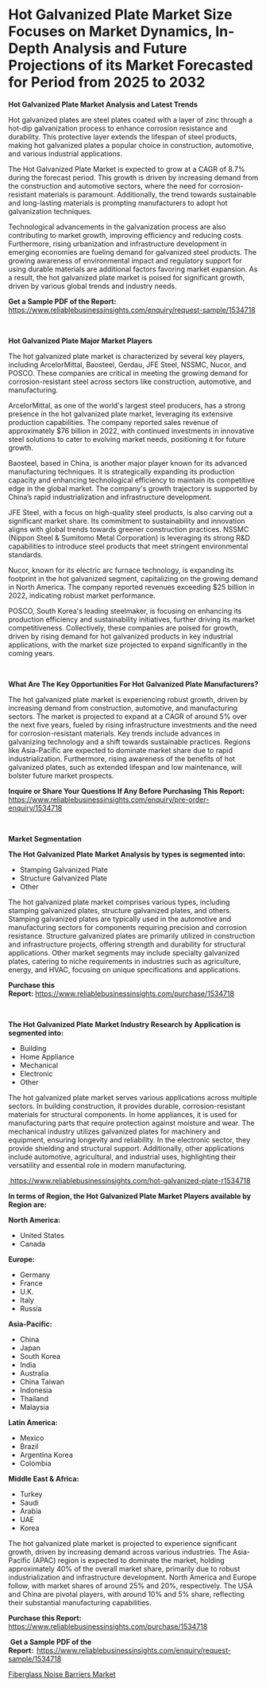 <p><h1>Hot Galvanized Plate Market Size Focuses on Market Dynamics, In-Depth Analysis and Future Projections of its Market Forecasted for Period from 2025 to 2032</h1></p><p><strong>Hot Galvanized Plate Market Analysis and Latest Trends</strong></p>
<p><p>Hot galvanized plates are steel plates coated with a layer of zinc through a hot-dip galvanization process to enhance corrosion resistance and durability. This protective layer extends the lifespan of steel products, making hot galvanized plates a popular choice in construction, automotive, and various industrial applications.</p><p>The Hot Galvanized Plate Market is expected to grow at a CAGR of 8.7% during the forecast period. This growth is driven by increasing demand from the construction and automotive sectors, where the need for corrosion-resistant materials is paramount. Additionally, the trend towards sustainable and long-lasting materials is prompting manufacturers to adopt hot galvanization techniques.</p><p>Technological advancements in the galvanization process are also contributing to market growth, improving efficiency and reducing costs. Furthermore, rising urbanization and infrastructure development in emerging economies are fueling demand for galvanized steel products. The growing awareness of environmental impact and regulatory support for using durable materials are additional factors favoring market expansion. As a result, the hot galvanized plate market is poised for significant growth, driven by various global trends and industry needs.</p></p>
<p><strong>Get a Sample PDF of the Report:&nbsp;</strong> <a href="https://www.reliablebusinessinsights.com/enquiry/request-sample/1534718?utm_campaign=3359&utm_medium=2&utm_source=Github&utm_content=ia&utm_term=03042025&utm_id=hot-galvanized-plate">https://www.reliablebusinessinsights.com/enquiry/request-sample/1534718</a></p>
<p>&nbsp;</p>
<p><strong>Hot Galvanized Plate Major Market Players</strong></p>
<p><p>The hot galvanized plate market is characterized by several key players, including ArcelorMittal, Baosteel, Gerdau, JFE Steel, NSSMC, Nucor, and POSCO. These companies are critical in meeting the growing demand for corrosion-resistant steel across sectors like construction, automotive, and manufacturing.</p><p>ArcelorMittal, as one of the world's largest steel producers, has a strong presence in the hot galvanized plate market, leveraging its extensive production capabilities. The company reported sales revenue of approximately $76 billion in 2022, with continued investments in innovative steel solutions to cater to evolving market needs, positioning it for future growth.</p><p>Baosteel, based in China, is another major player known for its advanced manufacturing techniques. It is strategically expanding its production capacity and enhancing technological efficiency to maintain its competitive edge in the global market. The company's growth trajectory is supported by China’s rapid industrialization and infrastructure development.</p><p>JFE Steel, with a focus on high-quality steel products, is also carving out a significant market share. Its commitment to sustainability and innovation aligns with global trends towards greener construction practices. NSSMC (Nippon Steel & Sumitomo Metal Corporation) is leveraging its strong R&D capabilities to introduce steel products that meet stringent environmental standards.</p><p>Nucor, known for its electric arc furnace technology, is expanding its footprint in the hot galvanized segment, capitalizing on the growing demand in North America. The company reported revenues exceeding $25 billion in 2022, indicating robust market performance.</p><p>POSCO, South Korea's leading steelmaker, is focusing on enhancing its production efficiency and sustainability initiatives, further driving its market competitiveness. Collectively, these companies are poised for growth, driven by rising demand for hot galvanized products in key industrial applications, with the market size projected to expand significantly in the coming years.</p></p>
<p>&nbsp;</p>
<p><strong>What Are The Key Opportunities For Hot Galvanized Plate Manufacturers?</strong></p>
<p><p>The hot galvanized plate market is experiencing robust growth, driven by increasing demand from construction, automotive, and manufacturing sectors. The market is projected to expand at a CAGR of around 5% over the next five years, fueled by rising infrastructure investments and the need for corrosion-resistant materials. Key trends include advances in galvanizing technology and a shift towards sustainable practices. Regions like Asia-Pacific are expected to dominate market share due to rapid industrialization. Furthermore, rising awareness of the benefits of hot galvanized plates, such as extended lifespan and low maintenance, will bolster future market prospects.</p></p>
<p><strong>Inquire or Share Your Questions If Any Before Purchasing This Report:</strong> <a href="https://www.reliablebusinessinsights.com/enquiry/pre-order-enquiry/1534718?utm_campaign=3359&utm_medium=2&utm_source=Github&utm_content=ia&utm_term=03042025&utm_id=hot-galvanized-plate">https://www.reliablebusinessinsights.com/enquiry/pre-order-enquiry/1534718</a></p>
<p>&nbsp;</p>
<p><strong>Market Segmentation</strong></p>
<p><strong>The Hot Galvanized Plate Market Analysis by types is segmented into:</strong></p>
<p><ul><li>Stamping Galvanized Plate</li><li>Structure Galvanized Plate</li><li>Other</li></ul></p>
<p><p>The hot galvanized plate market comprises various types, including stamping galvanized plates, structure galvanized plates, and others. Stamping galvanized plates are typically used in the automotive and manufacturing sectors for components requiring precision and corrosion resistance. Structure galvanized plates are primarily utilized in construction and infrastructure projects, offering strength and durability for structural applications. Other market segments may include specialty galvanized plates, catering to niche requirements in industries such as agriculture, energy, and HVAC, focusing on unique specifications and applications.</p></p>
<p><strong>Purchase this Report:&nbsp;</strong><a href="https://www.reliablebusinessinsights.com/purchase/1534718?utm_campaign=3359&utm_medium=2&utm_source=Github&utm_content=ia&utm_term=03042025&utm_id=hot-galvanized-plate">https://www.reliablebusinessinsights.com/purchase/1534718</a></p>
<p>&nbsp;</p>
<p><strong>The Hot Galvanized Plate Market Industry Research by Application is segmented into:</strong></p>
<p><ul><li>Building</li><li>Home Appliance</li><li>Mechanical</li><li>Electronic</li><li>Other</li></ul></p>
<p><p>The hot galvanized plate market serves various applications across multiple sectors. In building construction, it provides durable, corrosion-resistant materials for structural components. In home appliances, it is used for manufacturing parts that require protection against moisture and wear. The mechanical industry utilizes galvanized plates for machinery and equipment, ensuring longevity and reliability. In the electronic sector, they provide shielding and structural support. Additionally, other applications include automotive, agricultural, and industrial uses, highlighting their versatility and essential role in modern manufacturing.</p></p>
<p><a href="https://www.reliablebusinessinsights.com/hot-galvanized-plate-r1534718?utm_campaign=3359&utm_medium=2&utm_source=Github&utm_content=ia&utm_term=03042025&utm_id=hot-galvanized-plate">&nbsp;https://www.reliablebusinessinsights.com/hot-galvanized-plate-r1534718</a></p>
<p><strong>In terms of Region, the Hot Galvanized Plate Market Players available by Region are:</strong></p>
<p>
    <p> <strong> North America: </strong>
        <ul>
            <li>United States</li>
            <li>Canada</li>
        </ul>
        </p> 
    <p> <strong> Europe: </strong>
        <ul>
            <li>Germany</li>
            <li>France</li>
            <li>U.K.</li>
            <li>Italy</li>
            <li>Russia</li>
        </ul>
        </p> 
    <p> <strong> Asia-Pacific: </strong>
        <ul>
            <li>China</li>
            <li>Japan</li>
            <li>South Korea</li>
            <li>India</li>
            <li>Australia</li>
            <li>China Taiwan</li>
            <li>Indonesia</li>
            <li>Thailand</li>
            <li>Malaysia</li>
        </ul>
        </p> 
    <p> <strong> Latin America: </strong>
        <ul>
            <li>Mexico</li>
            <li>Brazil</li>
            <li>Argentina Korea</li>
            <li>Colombia</li>
        </ul>
        </p> 
    <p> <strong> Middle East & Africa: </strong>
        <ul>
            <li>Turkey</li>
            <li>Saudi</li>
            <li>Arabia</li>
            <li>UAE</li>
            <li>Korea</li>
        </ul>
    </p>
    </p>
<p><p>The hot galvanized plate market is projected to experience significant growth, driven by increasing demand across various industries. The Asia-Pacific (APAC) region is expected to dominate the market, holding approximately 40% of the overall market share, primarily due to robust industrialization and infrastructure development. North America and Europe follow, with market shares of around 25% and 20%, respectively. The USA and China are pivotal players, with around 10% and 5% share, reflecting their substantial manufacturing capabilities.</p></p>
<p><strong>Purchase this Report: </strong><a href="https://www.reliablebusinessinsights.com/purchase/1534718?utm_campaign=3359&utm_medium=2&utm_source=Github&utm_content=ia&utm_term=03042025&utm_id=hot-galvanized-plate">https://www.reliablebusinessinsights.com/purchase/1534718</a></p>
<p>&nbsp;<strong>Get a Sample PDF of the Report:&nbsp;&nbsp;</strong><a href="https://www.reliablebusinessinsights.com/enquiry/request-sample/1534718?utm_campaign=3359&utm_medium=2&utm_source=Github&utm_content=ia&utm_term=03042025&utm_id=hot-galvanized-plate">https://www.reliablebusinessinsights.com/enquiry/request-sample/1534718</a></p>
<p><strong></strong></p>
<p><p><a href="https://github.com/boyertrull4r/Market-Research-Report-List-1/blob/main/fiberglass-noise-barriers-market.md?utm_campaign=3359&utm_medium=2&utm_source=Github&utm_content=ia&utm_term=03042025&utm_id=hot-galvanized-plate">Fiberglass Noise Barriers Market</a></p></p>
